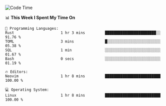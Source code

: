 <!-- [![Top Langs](https://github-readme-stats.vercel.app/api/top-langs/?username=gagahsyuja&theme=dracula&hide_border=true&border_radius=7)](https://github.com/anuraghazra/github-readme-stats) -->

<!--START_SECTION:waka-->
![Code Time](http://img.shields.io/badge/Code%20Time-393%20hrs%2037%20mins-blue)

📊 **This Week I Spent My Time On** 

```text
💬 Programming Languages: 
Rust                     1 hr 3 mins         ███████████████████████░░   91.76 % 
TOML                     3 mins              █░░░░░░░░░░░░░░░░░░░░░░░░   05.38 % 
SQL                      1 min               ░░░░░░░░░░░░░░░░░░░░░░░░░   01.67 % 
Bash                     0 secs              ░░░░░░░░░░░░░░░░░░░░░░░░░   01.19 % 

🔥 Editors: 
Neovim                   1 hr 8 mins         █████████████████████████   100.00 % 

💻 Operating System: 
Linux                    1 hr 8 mins         █████████████████████████   100.00 % 
```


<!--END_SECTION:waka-->

